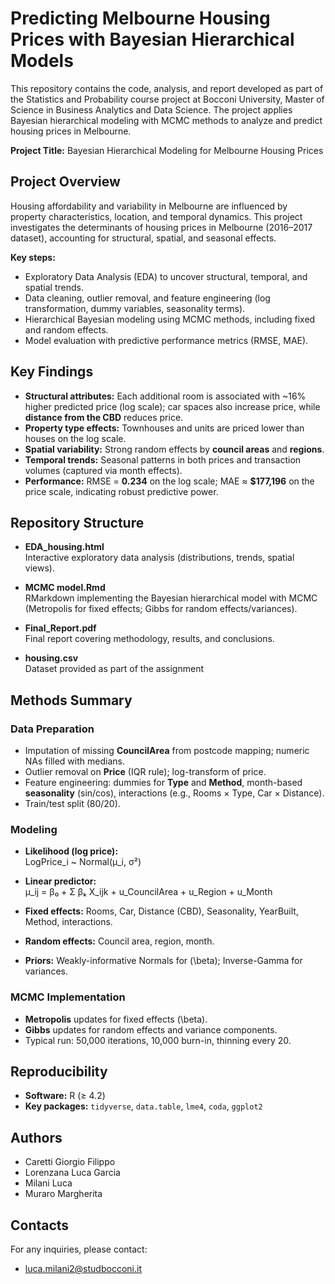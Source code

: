 # Predicting Melbourne Housing Prices with Bayesian Hierarchical Models  

This repository contains the code, analysis, and report developed as part of the Statistics and Probability course project at Bocconi University, Master of Science in Business Analytics and Data Science. The project applies Bayesian hierarchical modeling with MCMC methods to analyze and predict housing prices in Melbourne.

**Project Title:** Bayesian Hierarchical Modeling for Melbourne Housing Prices


## Project Overview  

Housing affordability and variability in Melbourne are influenced by property characteristics, location, and temporal dynamics. This project investigates the determinants of housing prices in Melbourne (2016–2017 dataset), accounting for structural, spatial, and seasonal effects.  

**Key steps:**  
- Exploratory Data Analysis (EDA) to uncover structural, temporal, and spatial trends.  
- Data cleaning, outlier removal, and feature engineering (log transformation, dummy variables, seasonality terms).  
- Hierarchical Bayesian modeling using MCMC methods, including fixed and random effects.  
- Model evaluation with predictive performance metrics (RMSE, MAE).  


## Key Findings  

- **Structural attributes:** Each additional room is associated with ~16% higher predicted price (log scale); car spaces also increase price, while **distance from the CBD** reduces price.  
- **Property type effects:** Townhouses and units are priced lower than houses on the log scale.  
- **Spatial variability:** Strong random effects by **council areas** and **regions**.  
- **Temporal trends:** Seasonal patterns in both prices and transaction volumes (captured via month effects).  
- **Performance:** RMSE = **0.234** on the log scale; MAE ≈ **$177,196** on the price scale, indicating robust predictive power.  


## Repository Structure  

- **EDA_housing.html**  
  Interactive exploratory data analysis (distributions, trends, spatial views).  

- **MCMC model.Rmd**  
  RMarkdown implementing the Bayesian hierarchical model with MCMC (Metropolis for fixed effects; Gibbs for random effects/variances).  

- **Final_Report.pdf**  
  Final report covering methodology, results, and conclusions.

- **housing.csv**  
  Dataset provided as part of the assignment


## Methods Summary  

### Data Preparation  
- Imputation of missing **CouncilArea** from postcode mapping; numeric NAs filled with medians.  
- Outlier removal on **Price** (IQR rule); log-transform of price.  
- Feature engineering: dummies for **Type** and **Method**, month-based **seasonality** (sin/cos), interactions (e.g., Rooms × Type, Car × Distance).  
- Train/test split (80/20).  

### Modeling  
- **Likelihood (log price):**  
  LogPrice_i ~ Normal(μ_i, σ²)  

- **Linear predictor:**  
  μ_ij = β₀ + Σ βₖ X_ijk + u_CouncilArea + u_Region + u_Month

- **Fixed effects:** Rooms, Car, Distance (CBD), Seasonality, YearBuilt, Method, interactions.  
- **Random effects:** Council area, region, month.  
- **Priors:** Weakly-informative Normals for \(\beta\); Inverse-Gamma for variances.  

### MCMC Implementation  
- **Metropolis** updates for fixed effects \(\beta\).  
- **Gibbs** updates for random effects and variance components.  
- Typical run: 50,000 iterations, 10,000 burn-in, thinning every 20.  


## Reproducibility  

- **Software:** R (≥ 4.2)  
- **Key packages:** `tidyverse`, `data.table`, `lme4`, `coda`, `ggplot2`

## Authors
- Caretti Giorgio Filippo
- Lorenzana Luca Garcia
- Milani Luca
- Muraro Margherita

## Contacts
For any inquiries, please contact:
- luca.milani2@studbocconi.it
